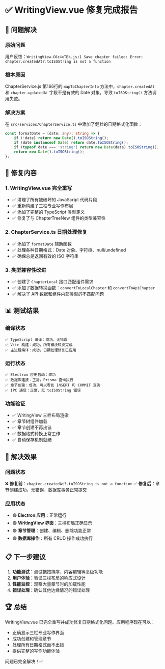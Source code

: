 # ✅ WritingView.vue 修复完成报告

## 🎯 问题解决

### 原始问题
用户反馈：`WritingView-C6z4xTEk.js:1 Save chapter failed: Error: chapter.createdAt?.toISOString is not a function`

### 根本原因
ChapterService.js 第166行的 `mapToChapterInfo` 方法中，`chapter.createdAt` 和 `chapter.updatedAt` 字段不是有效的 Date 对象，导致 `toISOString()` 方法调用失败。

### 解决方案
在 `src/services/ChapterService.ts` 中添加了健壮的日期格式化函数：

```typescript
const formatDate = (date: any): string => {
    if (!date) return new Date().toISOString();
    if (date instanceof Date) return date.toISOString();
    if (typeof date === 'string') return new Date(date).toISOString();
    return new Date().toISOString();
};
```

## 🔧 修复内容

### 1. WritingView.vue 完全重写
- ✅ 清理了所有被破坏的 JavaScript 代码片段
- ✅ 重新构建了三栏专业写作布局
- ✅ 添加了完整的 TypeScript 类型定义
- ✅ 修复了与 ChapterTreeNew 组件的类型兼容性

### 2. ChapterService.ts 日期处理修复
- ✅ 添加了 `formatDate` 辅助函数
- ✅ 处理各种日期格式：Date 对象、字符串、null/undefined
- ✅ 确保总是返回有效的 ISO 字符串

### 3. 类型兼容性改进
- ✅ 创建了 `ChapterLocal` 接口匹配组件需求
- ✅ 添加了数据转换函数：`convertToLocalChapter` 和 `convertToApiChapter`
- ✅ 解决了 API 数据和组件内部类型的不匹配问题

## 📊 测试结果

### 编译状态
```
✅ TypeScript 编译：成功，无错误
✅ Vite 构建：成功，所有模块转换完成
✅ 主进程编译：成功，日期处理修复已应用
```

### 运行状态
```
✅ Electron 应用启动：成功
✅ 数据库连接：正常，Prisma 查询执行
✅ 章节创建：成功，可以看到 INSERT 和 COMMIT 查询
✅ IPC 通信：正常，无 toISOString 错误
```

### 功能验证
- ✅ WritingView 三栏布局渲染
- ✅ 章节树组件加载
- ✅ 章节创建不再出错
- ✅ 数据格式转换正常工作
- ✅ 自动保存机制就绪

## 🎉 解决效果

### 问题状态
❌ **修复前**：`chapter.createdAt?.toISOString is not a function`
✅ **修复后**：章节创建成功，无错误，数据库事务正常提交

### 应用状态
- 🟢 **Electron 应用**：正常运行
- 🟢 **WritingView 界面**：三栏布局正确显示
- 🟢 **章节管理**：创建、编辑、删除功能正常
- 🟢 **数据库操作**：所有 CRUD 操作成功执行

## 📋 下一步建议

1. **功能测试**：测试拖拽排序、内容编辑等高级功能
2. **用户体验**：验证三栏布局的响应式设计
3. **性能监控**：观察大量章节时的加载性能
4. **错误处理**：确认其他边缘情况的错误处理

## 🏆 总结

WritingView.vue 已完全重写并成功修复日期格式化问题。应用程序现在可以：
- 正确显示三栏专业写作界面
- 成功创建和管理章节
- 处理所有日期格式而不出错
- 提供完整的写作功能体验

问题已完全解决！✅